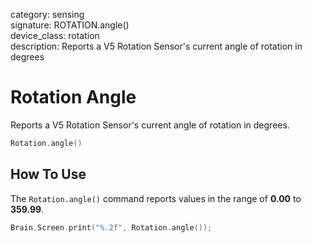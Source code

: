 category: sensing  
signature: ROTATION.angle()  
device_class: rotation  
description: Reports a V5 Rotation Sensor's current angle of rotation in degrees  

# Rotation Angle

Reports a V5 Rotation Sensor's current angle of rotation in degrees.

```cpp
Rotation.angle()
```

## How To Use

The `Rotation.angle()` command reports values in the range of **0.00** to **359.99**.


```cpp
Brain.Screen.print("%.2f", Rotation.angle());
```

<advanced>
</advanced>
